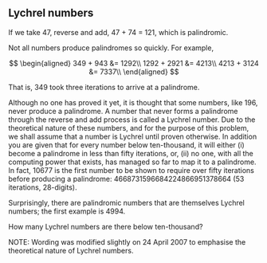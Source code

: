 ## Lychrel numbers

If we take $47$, reverse and add, $47$ + $74$ = $121$, which is palindromic.

Not all numbers produce palindromes so quickly. For example,

$$
\begin{aligned}
349 + 943 &= 1292\\
1292 + 2921 &= 4213\\
4213 + 3124 &= 7337\\
\end{aligned}
$$

That is, $349$ took three iterations to arrive at a palindrome.

Although no one has proved it yet, it is thought that some numbers, like $196$, never produce a palindrome. A number that never forms a palindrome through the reverse and add process is called a Lychrel number. Due to the theoretical nature of these numbers, and for the purpose of this problem, we shall assume that a number is Lychrel until proven otherwise. In addition you are given that for every number below ten-thousand, it will either (i) become a palindrome in less than fifty iterations, or, (ii) no one, with all the computing power that exists, has managed so far to map it to a palindrome. In fact, $10677$ is the first number to be shown to require over fifty iterations before producing a palindrome: $4668731596684224866951378664$ ($53$ iterations, $28$-digits).

Surprisingly, there are palindromic numbers that are themselves Lychrel numbers; the first example is $4994$.

How many Lychrel numbers are there below ten-thousand?

NOTE: Wording was modified slightly on $24$ April $2007$ to emphasise the theoretical nature of Lychrel numbers.
